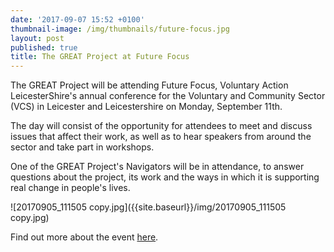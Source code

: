 ```yaml
---
date: '2017-09-07 15:52 +0100'
thumbnail-image: /img/thumbnails/future-focus.jpg
layout: post
published: true
title: The GREAT Project at Future Focus
---
```

The GREAT Project will be attending Future Focus, Voluntary Action LeicesterShire's annual conference for the Voluntary and Community Sector (VCS) in Leicester and Leicestershire on Monday, September 11th. 

The day will consist of the opportunity for attendees to meet and discuss issues that affect their work, as well as to hear speakers from around the sector and take part in workshops.

One of the GREAT Project's Navigators will be in attendance, to answer questions about the project, its work and the ways in which it is supporting real change in people's lives. 

![20170905_111505 copy.jpg]({{site.baseurl}}/img/20170905_111505 copy.jpg)

Find out more about the event [here](http://www.valonline.org.uk/future-focus-2017).



